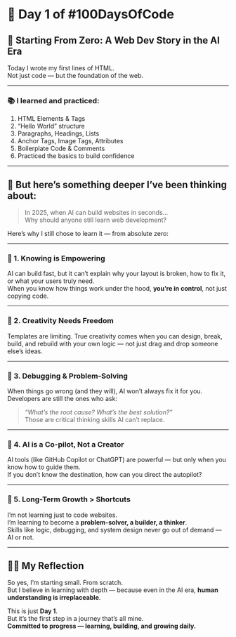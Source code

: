 # 📆 Day 1 of #100DaysOfCode

## 🧩 Starting From Zero: A Web Dev Story in the AI Era

Today I wrote my first lines of HTML.  
Not just code — but the foundation of the web.

---

### 📚 I learned and practiced:

1. HTML Elements & Tags  
2. “Hello World” structure  
3. Paragraphs, Headings, Lists  
4. Anchor Tags, Image Tags, Attributes  
5. Boilerplate Code & Comments  
6. Practiced the basics to build confidence  

---

## 🤔 But here’s something deeper I’ve been thinking about:

> In 2025, when AI can build websites in seconds…  
> Why should anyone still learn web development?

Here’s why I still chose to learn it — from absolute zero:

---

### 🧠 1. Knowing is Empowering  
AI can build fast, but it can’t explain why your layout is broken, how to fix it, or what your users truly need.  
When you know how things work under the hood, **you’re in control**, not just copying code.

---

### 🎨 2. Creativity Needs Freedom  
Templates are limiting. True creativity comes when you can design, break, build, and rebuild with your own logic — not just drag and drop someone else’s ideas.

---

### 🔧 3. Debugging & Problem-Solving  
When things go wrong (and they will), AI won’t always fix it for you.  
Developers are still the ones who ask:  
> *“What’s the root cause? What’s the best solution?”*  
Those are critical thinking skills AI can’t replace.

---

### 🚀 4. AI is a Co-pilot, Not a Creator  
AI tools (like GitHub Copilot or ChatGPT) are powerful — but only when you know how to guide them.  
If you don’t know the destination, how can you direct the autopilot?

---

### 🌱 5. Long-Term Growth > Shortcuts  
I’m not learning just to code websites.  
I’m learning to become a **problem-solver, a builder, a thinker**.  
Skills like logic, debugging, and system design never go out of demand — AI or not.

---

## 👩‍💻 My Reflection

So yes, I’m starting small. From scratch.  
But I believe in learning with depth — because even in the AI era, **human understanding is irreplaceable**.

This is just **Day 1**.  
But it’s the first step in a journey that’s all mine.  
**Committed to progress — learning, building, and growing daily.**